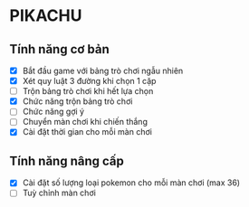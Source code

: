 # PIKACHU

## Tính năng cơ bản

- [x] Bắt đầu game với bảng trò chơi ngẫu nhiên
- [x] Xét quy luật 3 đường khi chọn 1 cặp
- [ ] Trộn bảng trò chơi khi hết lựa chọn
- [x] Chức năng trộn bảng trò chơi
- [ ] Chức năng gợi ý
- [ ] Chuyển màn chơi khi chiến thắng
- [x] Cài đặt thời gian cho mỗi màn chơi

## Tính năng nâng cấp

- [x] Cài đặt số lượng loại pokemon cho mỗi màn chơi (max 36)
- [ ] Tuỳ chỉnh màn chơi
